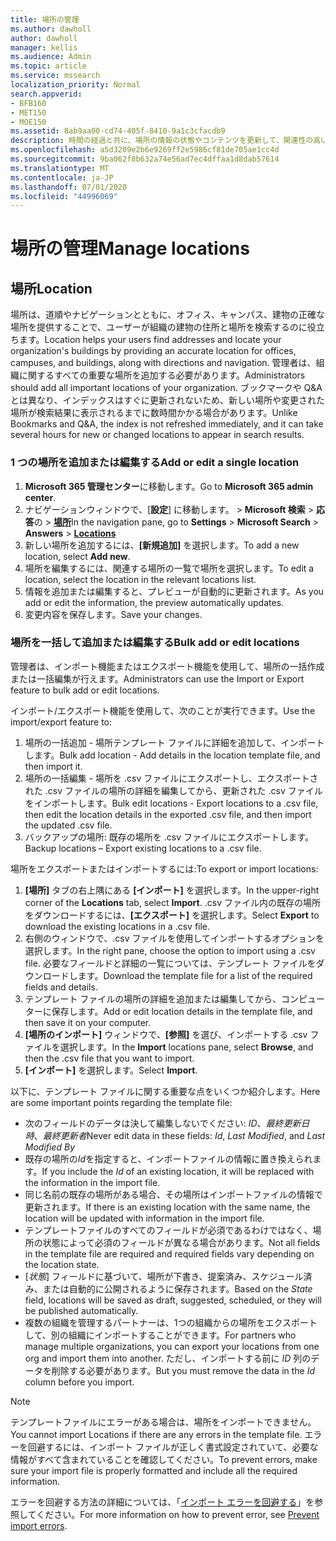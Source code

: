```yaml
---
title: 場所の管理
ms.author: dawholl
author: dawholl
manager: kellis
ms.audience: Admin
ms.topic: article
ms.service: mssearch
localization_priority: Normal
search.appverid:
- BFB160
- MET150
- MOE150
ms.assetid: 8ab9aa00-cd74-405f-8410-9a1c3cfacdb9
description: 時間の経過と共に、場所の情報の状態やコンテンツを更新して、関連性の高い状態を維持することが必要になる場合があります。
ms.openlocfilehash: a5d3209e2b6e9269ff2e5986cf81de705ae1cc4d
ms.sourcegitcommit: 9ba062f8b632a74e56ad7ec4dffaa1d8dab57614
ms.translationtype: MT
ms.contentlocale: ja-JP
ms.lasthandoff: 07/01/2020
ms.locfileid: "44996069"
---
```

# <a name="manage-locations"></a><span data-ttu-id="3ee5d-103">場所の管理</span><span class="sxs-lookup"><span data-stu-id="3ee5d-103">Manage locations</span></span>

## <a name="location"></a><span data-ttu-id="3ee5d-104">場所</span><span class="sxs-lookup"><span data-stu-id="3ee5d-104">Location</span></span>

<span data-ttu-id="3ee5d-105">場所は、道順やナビゲーションとともに、オフィス、キャンパス、建物の正確な場所を提供することで、ユーザーが組織の建物の住所と場所を検索するのに役立ちます。</span><span class="sxs-lookup"><span data-stu-id="3ee5d-105">Location helps your users find addresses and locate your organization's buildings by providing an accurate location for offices, campuses, and buildings, along with directions and navigation.</span></span> <span data-ttu-id="3ee5d-106">管理者は、組織に関するすべての重要な場所を追加する必要があります。</span><span class="sxs-lookup"><span data-stu-id="3ee5d-106">Administrators should add all important locations of your organization.</span></span> <span data-ttu-id="3ee5d-107">ブックマークや Q&A とは異なり、インデックスはすぐに更新されないため、新しい場所や変更された場所が検索結果に表示されるまでに数時間かかる場合があります。</span><span class="sxs-lookup"><span data-stu-id="3ee5d-107">Unlike Bookmarks and Q&A, the index is not refreshed immediately, and it can take several hours for new or changed locations to appear in search results.</span></span>

### <a name="add-or-edit-a-single-location"></a><span data-ttu-id="3ee5d-108">1 つの場所を追加または編集する</span><span class="sxs-lookup"><span data-stu-id="3ee5d-108">Add or edit a single location</span></span>

1. <span data-ttu-id="3ee5d-109">**Microsoft 365 管理センター**に移動します。</span><span class="sxs-lookup"><span data-stu-id="3ee5d-109">Go to **Microsoft 365 admin center**.</span></span>
1. <span data-ttu-id="3ee5d-110">ナビゲーションウィンドウで、[**設定**] に移動します。  >  **Microsoft 検索**  >  **応答**の  >  [**場所**](https://admin.microsoft.com/Adminportal/Home#/MicrosoftSearch/locations)</span><span class="sxs-lookup"><span data-stu-id="3ee5d-110">In the navigation pane, go to **Settings** > **Microsoft Search** > **Answers** > [**Locations**](https://admin.microsoft.com/Adminportal/Home#/MicrosoftSearch/locations)</span></span>
1. <span data-ttu-id="3ee5d-111">新しい場所を追加するには、**[新規追加]** を選択します。</span><span class="sxs-lookup"><span data-stu-id="3ee5d-111">To add a new location, select **Add new**.</span></span>
1. <span data-ttu-id="3ee5d-112">場所を編集するには、関連する場所の一覧で場所を選択します。</span><span class="sxs-lookup"><span data-stu-id="3ee5d-112">To edit a location, select the location in the relevant locations list.</span></span>
1. <span data-ttu-id="3ee5d-113">情報を追加または編集すると、プレビューが自動的に更新されます。</span><span class="sxs-lookup"><span data-stu-id="3ee5d-113">As you add or edit the information, the preview automatically updates.</span></span>
1. <span data-ttu-id="3ee5d-114">変更内容を保存します。</span><span class="sxs-lookup"><span data-stu-id="3ee5d-114">Save your changes.</span></span>

### <a name="bulk-add-or-edit-locations"></a><span data-ttu-id="3ee5d-115">場所を一括して追加または編集する</span><span class="sxs-lookup"><span data-stu-id="3ee5d-115">Bulk add or edit locations</span></span>

<span data-ttu-id="3ee5d-116">管理者は、インポート機能またはエクスポート機能を使用して、場所の一括作成または一括編集が行えます。</span><span class="sxs-lookup"><span data-stu-id="3ee5d-116">Administrators can use the Import or Export feature to bulk add or edit locations.</span></span>

<span data-ttu-id="3ee5d-117">インポート/エクスポート機能を使用して、次のことが実行できます。</span><span class="sxs-lookup"><span data-stu-id="3ee5d-117">Use the import/export feature to:</span></span>

1. <span data-ttu-id="3ee5d-118">場所の一括追加 - 場所テンプレート ファイルに詳細を追加して、インポートします。</span><span class="sxs-lookup"><span data-stu-id="3ee5d-118">Bulk add location - Add details in the location template file, and then import it.</span></span>
1. <span data-ttu-id="3ee5d-119">場所の一括編集 - 場所を .csv ファイルにエクスポートし、エクスポートされた .csv ファイルの場所の詳細を編集してから、更新された .csv ファイルをインポートします。</span><span class="sxs-lookup"><span data-stu-id="3ee5d-119">Bulk edit locations - Export locations to a .csv file, then edit the location details in the exported .csv file, and then import the updated .csv file.</span></span>
1. <span data-ttu-id="3ee5d-120">バックアップの場所: 既存の場所を .csv ファイルにエクスポートします。</span><span class="sxs-lookup"><span data-stu-id="3ee5d-120">Backup locations – Export existing locations to a .csv file.</span></span>

<span data-ttu-id="3ee5d-121">場所をエクスポートまたはインポートするには:</span><span class="sxs-lookup"><span data-stu-id="3ee5d-121">To export or import locations:</span></span>

1. <span data-ttu-id="3ee5d-122">**[場所]** タブの右上隅にある **[インポート]** を選択します。</span><span class="sxs-lookup"><span data-stu-id="3ee5d-122">In the upper-right corner of the **Locations** tab, select **Import**.</span></span>
<span data-ttu-id="3ee5d-123">.csv ファイル内の既存の場所をダウンロードするには、**[エクスポート]** を選択します。</span><span class="sxs-lookup"><span data-stu-id="3ee5d-123">Select **Export** to download the existing locations in a .csv file.</span></span>
1. <span data-ttu-id="3ee5d-124">右側のウィンドウで、.csv ファイルを使用してインポートするオプションを選択します。</span><span class="sxs-lookup"><span data-stu-id="3ee5d-124">In the right pane, choose the option to import using a .csv file.</span></span>
<span data-ttu-id="3ee5d-125">必要なフィールドと詳細の一覧については、テンプレート ファイルをダウンロードします。</span><span class="sxs-lookup"><span data-stu-id="3ee5d-125">Download the template file for a list of the required fields and details.</span></span>
1. <span data-ttu-id="3ee5d-126">テンプレート ファイルの場所の詳細を追加または編集してから、コンピューターに保存します。</span><span class="sxs-lookup"><span data-stu-id="3ee5d-126">Add or edit location details in the template file, and then save it on your computer.</span></span>
1. <span data-ttu-id="3ee5d-127">**[場所のインポート]** ウィンドウで、**[参照]** を選び、インポートする .csv ファイルを選択します。</span><span class="sxs-lookup"><span data-stu-id="3ee5d-127">In the **Import** locations pane, select **Browse**, and then the .csv file that you want to import.</span></span>
1. <span data-ttu-id="3ee5d-128">**[インポート]** を選択します。</span><span class="sxs-lookup"><span data-stu-id="3ee5d-128">Select **Import**.</span></span>

<span data-ttu-id="3ee5d-129">以下に、テンプレート ファイルに関する重要な点をいくつか紹介します。</span><span class="sxs-lookup"><span data-stu-id="3ee5d-129">Here are some important points regarding the template file:</span></span>

- <span data-ttu-id="3ee5d-130">次のフィールドのデータは決して編集しないでください: *ID*、*最終更新日時*、*最終更新者*</span><span class="sxs-lookup"><span data-stu-id="3ee5d-130">Never edit data in these fields: *Id*, *Last Modified*, and *Last Modified By*</span></span>
- <span data-ttu-id="3ee5d-131">既存の場所の*Id*を指定すると、インポートファイルの情報に置き換えられます。</span><span class="sxs-lookup"><span data-stu-id="3ee5d-131">If you include the *Id* of an existing location, it will be replaced with the information in the import file.</span></span>
- <span data-ttu-id="3ee5d-132">同じ名前の既存の場所がある場合、その場所はインポートファイルの情報で更新されます。</span><span class="sxs-lookup"><span data-stu-id="3ee5d-132">If there is an existing location with the same name, the location will be updated with information in the import file.</span></span>
- <span data-ttu-id="3ee5d-133">テンプレートファイルのすべてのフィールドが必須であるわけではなく、場所の状態によって必須のフィールドが異なる場合があります。</span><span class="sxs-lookup"><span data-stu-id="3ee5d-133">Not all fields in the template file are required and required fields vary depending on the location state.</span></span>
- <span data-ttu-id="3ee5d-134">[*状態*] フィールドに基づいて、場所が下書き、提案済み、スケジュール済み、または自動的に公開されるように保存されます。</span><span class="sxs-lookup"><span data-stu-id="3ee5d-134">Based on the *State* field, locations will be saved as draft, suggested, scheduled, or they will be published automatically.</span></span>
- <span data-ttu-id="3ee5d-135">複数の組織を管理するパートナーは、1つの組織からの場所をエクスポートして、別の組織にインポートすることができます。</span><span class="sxs-lookup"><span data-stu-id="3ee5d-135">For partners who manage multiple organizations, you can export your locations from one org and import them into another.</span></span> <span data-ttu-id="3ee5d-136">ただし、インポートする前に *ID* 列のデータを削除する必要があります。</span><span class="sxs-lookup"><span data-stu-id="3ee5d-136">But you must remove the data in the *Id* column before you import.</span></span>

> [!NOTE]
> <span data-ttu-id="3ee5d-137">テンプレートファイルにエラーがある場合は、場所をインポートできません。</span><span class="sxs-lookup"><span data-stu-id="3ee5d-137">You cannot import Locations if there are any errors in the template file.</span></span> <span data-ttu-id="3ee5d-138">エラーを回避するには、インポート ファイルが正しく書式設定されていて、必要な情報がすべて含まれていることを確認してください。</span><span class="sxs-lookup"><span data-stu-id="3ee5d-138">To prevent errors, make sure your import file is properly formatted and include all the required information.</span></span>

<span data-ttu-id="3ee5d-139">エラーを回避する方法の詳細については、「[インポート エラーを回避する](manage-bookmarks.md#prevent-import-errors)」を参照してください。</span><span class="sxs-lookup"><span data-stu-id="3ee5d-139">For more information on how to prevent error, see [Prevent import errors](manage-bookmarks.md#prevent-import-errors).</span></span>
